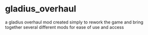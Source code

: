 # gladius_overhaul
a gladius overhaul mod created simply to rework the game and bring together several different mods for ease of use and access
